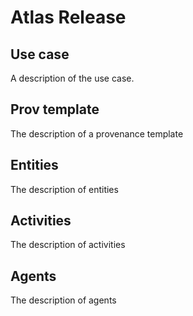 # Atlas Release

## Use case

A description of the use case.

## Prov template

The description of a provenance template

## Entities

The description of entities

## Activities

The description of activities

## Agents

The description of agents

